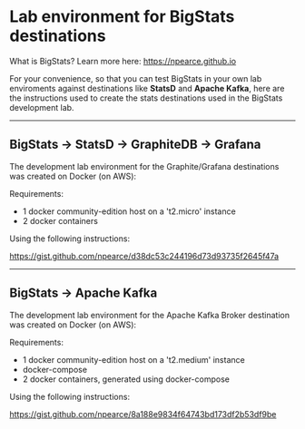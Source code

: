 # Lab environment for BigStats destinations

What is BigStats? Learn more here: https://npearce.github.io

For your convenience, so that you can test BigStats in your own lab enviroments against destinations like **StatsD** and **Apache Kafka**, here are the instructions used to create the stats destinations used in the BigStats development lab.

---

## BigStats -> StatsD -> GraphiteDB -> Grafana

The development lab environment for the Graphite/Grafana destinations was created on Docker (on AWS):

Requirements:

* 1 docker community-edition host on a 't2.micro' instance
* 2 docker containers

Using the following instructions:

https://gist.github.com/npearce/d38dc53c244196d73d93735f2645f47a

---

## BigStats -> Apache Kafka

The development lab environment for the Apache Kafka Broker destination was created on Docker (on AWS):

Requirements:

* 1 docker community-edition host on a 't2.medium' instance
* docker-compose
* 2 docker containers, generated using docker-compose

Using the following instructions:

https://gist.github.com/npearce/8a188e9834f64743bd173df2b53df9be
